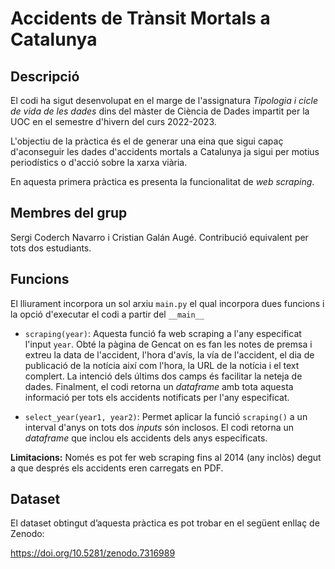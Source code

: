 # Accidents de Trànsit Mortals a Catalunya

## Descripció
El codi ha sigut desenvolupat en el marge de l'assignatura _Tipologia i cicle
de vida de les dades_ dins del màster de Ciència de Dades impartit per la UOC
en el semestre d'hivern del curs 2022-2023. 

L'objectiu de la pràctica és el de generar una eina que sigui capaç
d'aconseguir les dades d'accidents mortals a Catalunya ja sigui per motius
periodístics o d'acció sobre la xarxa viària. 

En aquesta primera pràctica es presenta la funcionalitat de _web scraping_.
## Membres del grup
Sergi Coderch Navarro i Cristian Galán Augé. Contribució equivalent per tots
dos estudiants. 

## Funcions
El lliurament incorpora un sol arxiu `main.py` el qual incorpora dues funcions
i la opció d'executar el codi a partir del `__main__`

* `scraping(year)`: Aquesta funció fa web scraping a l'any especificat
l'input `year`. Obté la pàgina de Gencat on es fan les notes de premsa i extreu
la data de l'accident, l'hora d'avís, la vía de l'accident, el dia de
publicació de la notícia així com l'hora, la URL de la notícia i el text
complert. La intenció dels últims dos camps és facilitar la neteja de dades.
Finalment, el codi retorna un _dataframe_ amb tota aquesta informació per tots
els accidents notificats per l'any especificat.

* `select_year(year1, year2)`: Permet aplicar la funció `scraping()` a un 
interval d'anys on tots dos _inputs_ són inclosos. El codi retorna un
_dataframe_ que inclou els accidents dels anys especificats.

**Limitacions:** Només es pot fer web scraping fins al 2014 (any inclòs) degut
a que després els accidents eren carregats en PDF.

## Dataset
El dataset obtingut d’aquesta pràctica es pot trobar en el següent enllaç de Zenodo:

https://doi.org/10.5281/zenodo.7316989 
